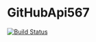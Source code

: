 # GitHubApi567

[![Build Status](https://travis-ci.org/HarveyQin/GitHubApi567.svg?branch=HW05a_Mocking)](https://travis-ci.org/HarveyQin/GitHubApi567)
